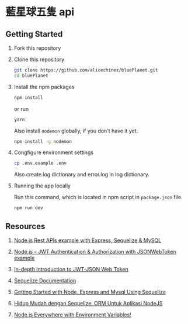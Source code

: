 # 藍星球五隻 api

## Getting Started

1. Fork this repository
   
2. Clone this repository
   
    ```bash
    git clone https://github.com/alicechinez/bluePlanet.git
    cd bluePlanet
    ```

3. Install the npm packages
   
    ```bash
    npm install
    ```

    or run

    ```bash
    yarn
    ```

    Also install `nodemon` globally, if you don't have it yet.

    ```bash
    npm install -g nodemon
    ```

4. Congfigure environment settings
  
    ```bash
    cp .env.example .env
    ```
    
    Also create log dictionary and error.log in log dictionary.

5. Running the app locally
   
    Run this command, which is located in npm script in `package.json` file.
    ```bash
    npm run dev
    ```

## Resources

1. [Node.js Rest APIs example with Express, Sequelize & MySQL](https://bezkoder.com/node-js-express-sequelize-mysql/)
   
2. [Node.js – JWT Authentication & Authorization with JSONWebToken example](https://bezkoder.com/node-js-jwt-authentication-mysql/)
   
3. [In-depth Introduction to JWT-JSON Web Token](https://bezkoder.com/jwt-json-web-token/)

4. [Sequelize Documentation](https://sequelize.org/master/)
   
5. [Getting Started with Node, Express and Mysql Using Sequelize](https://medium.com/@prajramesh93/getting-started-with-node-express-and-mysql-using-sequelize-ed1225afc3e0)
   
6. [Hidup Mudah dengan Sequelize: ORM Untuk Aplikasi NodeJS](https://refactory.id/post/91-hidup-mudah-dengan-sequelize-orm-untuk-aplikasi-nodejs)
   
7. [Node.js Everywhere with Environment Variables!](https://medium.com/the-node-js-collection/making-your-node-js-work-everywhere-with-environment-variables-2da8cdf6e786)